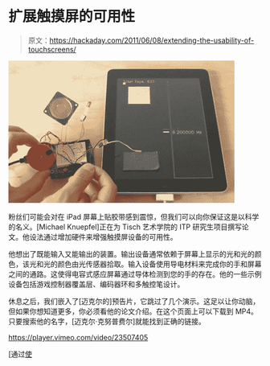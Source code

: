 # 扩展触摸屏的可用性

> 原文：<https://hackaday.com/2011/06/08/extending-the-usability-of-touchscreens/>

![](img/5a7e229a4b96fa108deaf1b16333bc23.png "extending-touchscreen-capabilities")

粉丝们可能会对在 iPad 屏幕上贴胶带感到震惊，但我们可以向你保证这是以科学的名义。[Michael Knuepfel]正在为 Tisch 艺术学院的 ITP 研究生项目撰写论文。他设法通过增加硬件来增强触摸屏设备的可用性。

他想出了既能输入又能输出的装置。输出设备通常依赖于屏幕上显示的光和光的颜色，该光和光的颜色由光传感器拾取。输入设备使用导电材料来完成你的手和屏幕之间的通路。这使得电容式感应屏幕通过导体检测到您的手的存在。他的一些示例设备包括游戏控制器覆盖层、编码器环和多触控笔设计。

休息之后，我们嵌入了[迈克尔的]预告片，它跳过了几个演示。这足以让你动脑，但如果你想知道更多，你必须看他的论文介绍。在这个页面上可以下载到 MP4。只要搜索他的名字，[迈克尔·克努普费尔]就能找到正确的链接。

<https://player.vimeo.com/video/23507405>

</div> <p>[通过<a href="http://blog.makezine.com/archive/2011/05/touchscreen-interface-hacks.html" target="_blank">使</a></p> </body> </html>